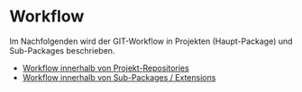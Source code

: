 # Workflow
Im Nachfolgenden wird der GIT-Workflow in Projekten (Haupt-Package) und Sub-Packages beschrieben.

* [Workflow innerhalb von Projekt-Repositories](3_1_Workflow.md)
* [Workflow innerhalb von Sub-Packages / Extensions](3_2_Workflow.md)

